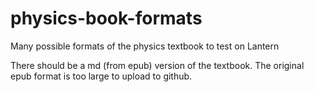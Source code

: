# physics-book-formats
Many possible formats of the physics textbook to test on Lantern

There should be a md (from epub) version of the textbook.  The original epub format is too large to
upload to github.
